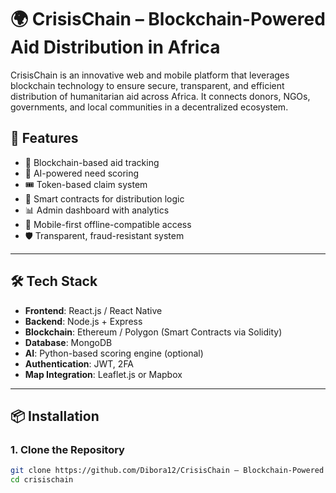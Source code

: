 # 🌍 CrisisChain – Blockchain-Powered Aid Distribution in Africa

CrisisChain is an innovative web and mobile platform that leverages blockchain technology to ensure secure, transparent, and efficient distribution of humanitarian aid across Africa. It connects donors, NGOs, governments, and local communities in a decentralized ecosystem.

## 🚀 Features

- 🔗 Blockchain-based aid tracking
- 🎯 AI-powered need scoring
- 🎟️ Token-based claim system
- 🧠 Smart contracts for distribution logic
- 📊 Admin dashboard with analytics
- 📱 Mobile-first offline-compatible access
- 🛡️ Transparent, fraud-resistant system

---

## 🛠️ Tech Stack

- **Frontend**: React.js / React Native
- **Backend**: Node.js + Express
- **Blockchain**: Ethereum / Polygon (Smart Contracts via Solidity)
- **Database**: MongoDB
- **AI**: Python-based scoring engine (optional)
- **Authentication**: JWT, 2FA
- **Map Integration**: Leaflet.js or Mapbox

---

## 📦 Installation

### 1. Clone the Repository

```bash
git clone https://github.com/Dibora12/CrisisChain – Blockchain-Powered Aid Distribution in Africa
cd crisischain

